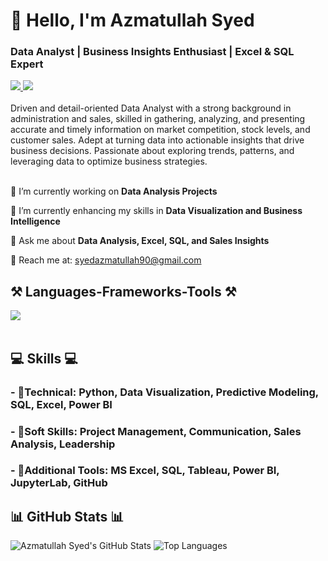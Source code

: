 <h1 align="left">👋 Hello, I'm Azmatullah Syed</h1>
<h3 align="left">Data Analyst | Business Insights Enthusiast | Excel & SQL Expert</h3>

<div align="left"> 
  <a href="mailto:syedazmatullah90@gmail.com" target="_blank">
    <img src="https://img.shields.io/badge/Gmail-D14836?style=for-the-badge&logo=gmail&logoColor=white" target="_blank" />
  </a> 
  <a href="https://www.linkedin.com/in/azmat-syed/" target="_blank">
    <img src="https://img.shields.io/badge/LinkedIn-0077B5?style=for-the-badge&logo=linkedin&logoColor=white" target="_blank" />
  </a>
</div>

<br> 
Driven and detail-oriented Data Analyst with a strong background in administration and sales, skilled in gathering, analyzing, and presenting accurate and timely information on market competition, stock levels, and customer sales. Adept at turning data into actionable insights that drive business decisions. Passionate about exploring trends, patterns, and leveraging data to optimize business strategies. <br>

<br> 

<div align="left">
 
 🔭 I’m currently working on **Data Analysis Projects**

 🌱 I’m currently enhancing my skills in **Data Visualization and Business Intelligence**

💬 Ask me about **Data Analysis, Excel, SQL, and Sales Insights**

📧 Reach me at: syedazmatullah90@gmail.com

 </div>

<h2 align="left">⚒️ Languages-Frameworks-Tools ⚒️</h2>
<div align="left">
    <img src="https://simpleskill.icons.workers.dev/svg?i=python,Jupyter,Mysql,Tableau,github" /><br>
</div>

<br/>

<div align="left">
    <h2 align="left">💻 Skills 💻</h2>
        <h3>- 📕Technical: Python, Data Visualization, Predictive Modeling, SQL, Excel, Power BI</h3>
        <h3>- 📗Soft Skills: Project Management, Communication, Sales Analysis, Leadership</h3>
        <h3>- 📙Additional Tools:  MS Excel, SQL, Tableau, Power BI, JupyterLab, GitHub</h3>
 </div>

<h2 align="left">📊 GitHub Stats 📊</h2>

![Azmatullah Syed's GitHub Stats](https://github-readme-stats.vercel.app/api?username=azmatsyed&show_icons=true&theme=radical)
![Top Languages](https://github-readme-stats.vercel.app/api/top-langs/?username=azmatsyed&show_icons=true&theme=radical)
